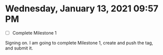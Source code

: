 # Wednesday, January 13, 2021 09:57 PM
- [ ] Complete Milestone 1

Signing on. I am going to complete Milestone 1, create and push the tag, and submit it.

